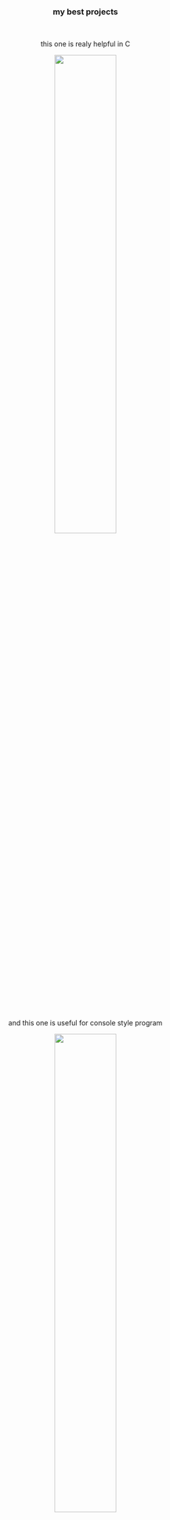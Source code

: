 


<h3 align="center">my best projects</h3>
<div align="center">
<br/>
<p align="center">this one is realy helpful in C</p>
<img align="center" width="50%" src="https://github-readme-stats.vercel.app/api/pin/?username=eupone&repo=c_list&show_owner=true"/>
<br/>
<p align="center">and this one is useful for console style program</p>
<img align="center" width="50%" src="https://github-readme-stats.vercel.app/api/pin/?username=eupone&repo=loading&show_owner=true"/>
</div>
